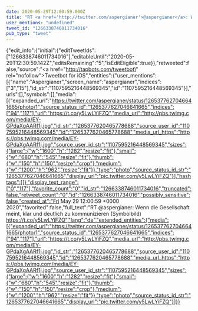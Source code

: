 ```yaml
---
date: 2020-05-29T12:00:59.000Z
title: "RT <a href='http://twitter.com/aspergianer'>@aspergianer</a>: Wenn die Gesellschaft meint, klar und deutlich zu kommunizieren (Symbolbild) https://t.co/y5LwLYiFZQ″"
user_mentions: "undefined"
tweet_id: "1266338746011734016"
pub_type: "tweet"
---
```

{"edit_info":{"initial":{"editTweetIds":["1266338746011734016"],"editableUntil":"2020-05-29T12:30:59.142Z","editsRemaining":"5","isEditEligible":true}},"retweeted":false,"source":"<a href=\"http://tapbots.com/tweetbot\" rel=\"nofollow\">Tweetbot for iΟS</a>","entities":{"user_mentions":[{"name":"Aspergianer","screen_name":"aspergianer","indices":["3","15"],"id_str":"1107595216448569345","id":"1107595216448569345"}],"urls":[],"symbols":[],"media":[{"expanded_url":"https://twitter.com/aspergianer/status/1265377627046641665/photo/1","source_status_id":"1265377627046641665","indices":["94","117"],"url":"https://t.co/y5LwLYiFZQ","media_url":"http://pbs.twimg.com/media/EY-GPdaXgAARf1j.jpg","id_str":"1265377620465778688","source_user_id":"1107595216448569345","id":"1265377620465778688","media_url_https":"https://pbs.twimg.com/media/EY-GPdaXgAARf1j.jpg","source_user_id_str":"1107595216448569345","sizes":{"large":{"w":"1600","h":"1282","resize":"fit"},"small":{"w":"680","h":"545","resize":"fit"},"thumb":{"w":"150","h":"150","resize":"crop"},"medium":{"w":"1200","h":"962","resize":"fit"}},"type":"photo","source_status_id_str":"1265377627046641665","display_url":"pic.twitter.com/y5LwLYiFZQ"}],"hashtags":[]},"display_text_range":["0","117"],"favorite_count":"0","id_str":"1266338746011734016","truncated":false,"retweet_count":"0","id":"1266338746011734016","possibly_sensitive":false,"created_at":"Fri May 29 12:00:59 +0000 2020","favorited":false,"full_text":"RT @aspergianer: Wenn die Gesellschaft meint, klar und deutlich zu kommunizieren (Symbolbild) https://t.co/y5LwLYiFZQ","lang":"de","extended_entities":{"media":[{"expanded_url":"https://twitter.com/aspergianer/status/1265377627046641665/photo/1","source_status_id":"1265377627046641665","indices":["94","117"],"url":"https://t.co/y5LwLYiFZQ","media_url":"http://pbs.twimg.com/media/EY-GPdaXgAARf1j.jpg","id_str":"1265377620465778688","source_user_id":"1107595216448569345","id":"1265377620465778688","media_url_https":"https://pbs.twimg.com/media/EY-GPdaXgAARf1j.jpg","source_user_id_str":"1107595216448569345","sizes":{"large":{"w":"1600","h":"1282","resize":"fit"},"small":{"w":"680","h":"545","resize":"fit"},"thumb":{"w":"150","h":"150","resize":"crop"},"medium":{"w":"1200","h":"962","resize":"fit"}},"type":"photo","source_status_id_str":"1265377627046641665","display_url":"pic.twitter.com/y5LwLYiFZQ"}]}}

